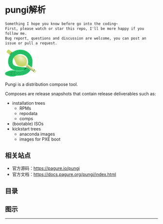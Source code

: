 # pungi解析

```
Something I hope you know before go into the coding~
First, please watch or star this repo, I'll be more happy if you follow me.
Bug report, questions and discussion are welcome, you can post an issue or pull a request.
```

![20221019_140549_94](image/20221019_140549_94.png)


Pungi is a distribution compose tool.

Composes are release snapshots that contain release deliverables such as:

* installation trees
  - RPMs
  - repodata
  - comps
* (bootable) ISOs
* kickstart trees
  - anaconda images
  - images for PXE boot


## 相关站点

* 官方源码：<https://pagure.io/pungi>
* 官方文档：<https://docs.pagure.org/pungi/index.html>

## 目录




## 图示


---
